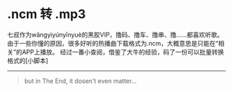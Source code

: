 # .ncm 转 .mp3

七叔作为wǎngyìyúnyīnyuè的黑胶VIP，撸码、撸车、撸串、撸……都喜欢听歌。由于一些你懂的原因，很多好听的热播曲下载格式为.ncm，大概意思是只能在“相关”的APP上播放。
经过一番小查阅，借鉴了大牛的经验，码了一份可以批量转换格式的[小脚本]

---
> but in The End, it dosen't even matter...

